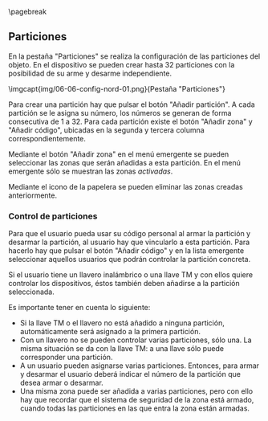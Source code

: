 \pagebreak

## Particiones

En la pestaña "Particiones" se realiza la configuración de las particiones del objeto. 
En el dispositivo se pueden crear hasta 32 particiones con la posibilidad de su arme y desarme independiente.

\imgcapt{img/06-06-config-nord-01.png}{Pestaña "Particiones"}

Para crear una partición hay que pulsar el botón "Añadir partición". A cada partición se le asigna su número, los números se generan de forma consecutiva de 1 a 32. 
Para cada partición existe el botón "Añadir zona" y "Añadir código", ubicadas en la segunda y tercera columna correspondientemente.

Mediante el botón "Añadir zona" en el menú emergente se pueden seleccionar las zonas que serán añadidas a esta partición. En el menú emergente sólo se muestran las zonas *activadas*.

Mediante el icono de la papelera se pueden eliminar las zonas creadas anteriormente. 

### Control de particiones

Para que el usuario pueda usar su código personal al armar la partición y desarmar la partición, al usuario hay que vincularlo a esta partición. Para hacerlo hay que pulsar el botón "Añadir código" y en la lista emergente seleccionar aquellos usuarios que podrán controlar la partición concreta.

Si el usuario tiene un llavero inalámbrico o una llave TM y con ellos quiere controlar los dispositivos, éstos también deben añadirse a la partición seleccionada.

Es importante tener en cuenta lo siguiente:

* Si la llave TM o el llavero no está añadido a ninguna partición, automáticamente será asignado a la primera partición.
* Con un llavero no se pueden controlar varias particiones, sólo una. La misma situación se da con la llave TM: a una llave sólo puede corresponder una partición.
* A un usuario pueden asignarse varias particiones. Entonces, para armar y desarmar el usuario deberá indicar el número de la partición que desea armar o desarmar.
* Una misma zona puede ser añadida a varias particiones, pero con ello hay que recordar que el sistema de seguridad de la zona está armado, cuando todas las particiones en las que entra la zona están armadas.

